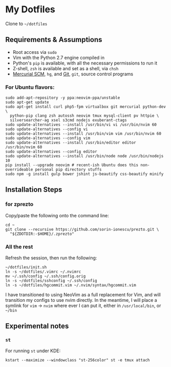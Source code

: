 # My Dotfiles

Clone to `~/dotfiles`

## Requirements & Assumptions

* Root access via `sudo`
* Vim with the Python 2.7 engine compiled in
* Python's `pip` is available, with all the necessary permissions to run it
* Z-shell, `zsh` is available and set as a shell, via `chsh`
* [Mercurial SCM][], `hg`, and [Git][], `git`, source control programs

### For Ubuntu flavors:

    sudo add-apt-repository -y ppa:neovim-ppa/unstable
    sudo apt-get update
    sudo apt-get install curl php5-fpm virtualbox git mercurial python-dev \
      python-pip clang zsh autossh neovim tmux mysql-client pv httpie \
      silversearcher-ag xsel s3cmd nodejs exuberant-ctags
    sudo update-alternatives --install /usr/bin/vi vi /usr/bin/nvim 60
    sudo update-alternatives --config vi
    sudo update-alternatives --install /usr/bin/vim vim /usr/bin/nvim 60
    sudo update-alternatives --config vim
    sudo update-alternatives --install /usr/bin/editor editor /usr/bin/nvim 60
    sudo update-alternatives --config editor
    sudo update-alternatives --install /usr/bin/node node /usr/bin/nodejs 10
    pip install --upgrade neovim # recent-ish Ubuntu does this non-overrideable personal pip directory stuffs
    sudo npm -g install gulp bower jshint js-beautify css-beautify minify

## Installation Steps

### for zprezto

Copy/paste the following onto the command line:

    cd ~
    git clone --recursive https://github.com/sorin-ionescu/prezto.git \
      "${ZDOTDIR:-$HOME}/.zprezto"

### All the rest

Refresh the session, then run the following:

    ~/dotfiles/init.sh
    ln -s ~/dotfiles/.vimrc ~/.nvimrc
    mv ~/.ssh/config ~/.ssh/config.orig
    ln -s ~/dotfiles/sshconfig ~/.ssh/config
    ln -s ~/dotfiles/hgcommit.vim ~/.nvim/syntax/hgcommit.vim

I have transitioned to using NeoVim as a full replacement for Vim, and will
transition my configs to use nvim directly. In the meantime, I will place
a symlink for `vim` -> `nvim` where ever I can put it, either in
`/usr/local/bin`, or `~/bin`

## Experimental notes

### `st`

For running `st` under KDE:

    kstart --maximize --windowclass "st-256color" st -e tmux attach

[Mercurial SCM]: http://mercurial.selenic.com
[Git]: http://git-scm.com
